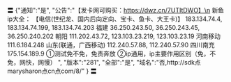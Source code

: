 〓
{"通知":"是",
"公告":"【发卡网可购买：https://dwz.cn/7UTItDWO】\n
新鱼ip大全：
【电信(世纪龙、国内后向定向、宝卡、鱼卡、大王卡)】
183.134.74.4, 183.134.74.199, 183.134.74.203
福建
36.250.243.50, 36.250.243.45, 36.250.240.202
朝阳
111.202.43.72, 123.103.23.219, 123.103.23.19
河南移动
111.6.184.248
山东(联通，广西移动)
112.240.57.88, 112.240.57.90
四川南充
175.154.189.9
①测试免不免，免责奔放
②ip通用，ip主要作用区别（免，不免，网快，网慢）
",
"版本":"281",
"全部":"是",
"域名":"否,http://sdk点marysharon点cn点com/8/"
}
〓
